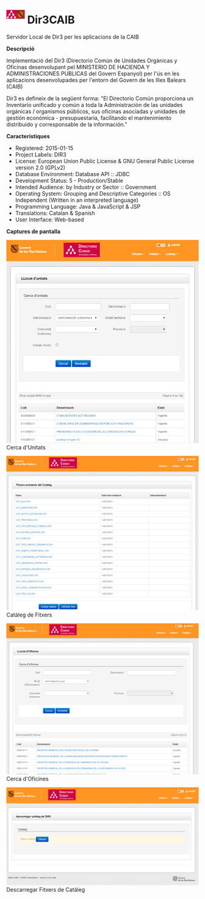# ![Logo](https://github.com/GovernIB/maven/raw/binaris/dir3caib/projectinfo_Attachments/icon.jpg) Dir3CAIB
Servidor Local de Dir3 per les aplicacions de la CAIB


**Descripció**

Implementació del Dir3 (Directorio Común de Unidades Orgánicas y Oficinas desenvolupant pel MINISTERIO DE HACIENDA Y ADMINISTRACIONES PUBLICAS del Govern Espanyol) per l'ús en les aplicacions desenvolupades per l'entorn del Govern de les Illes Balears (CAIB)

Dir3 es defineix de la següent forma:
"El Directorio Común proporciona un Inventario unificado y común a toda la Administración de las unidades orgánicas / organismos públicos, sus oficinas asociadas y unidades de gestión económica - presupuestaria, facilitando el mantenimiento distribuido y corresponsable de la información."


**Característiques**

* Registered: 2015-01-15 
* Project Labels: DIR3
* License:  European Union Public License & GNU General Public License version 2.0 (GPLv2)
* Database Environment: Database API :: JDBC
* Development Status: 5 - Production/Stable
* Intended Audience: by Industry or Sector :: Government
* Operating System: Grouping and Descriptive Categories :: OS Independent (Written in an interpreted language)
* Programming Language: Java & JavaScript & JSP
* Translations: Catalan & Spanish
* User Interface: Web-based



**Captures de pantalla**

![Cerca d'Unitats](https://github.com/GovernIB/maven/raw/binaris/dir3caib/projectinfo_Attachments/screenshots/dir3caib_unitats.png)<br/>
Cerca d'Unitats

![Catàleg de Fitxers](https://github.com/GovernIB/maven/raw/binaris/dir3caib/projectinfo_Attachments/screenshots/dir3caib_cataleg_fitxers.png)<br/>
Catàleg de Fitxers


![Cerca d'Oficines](https://github.com/GovernIB/maven/raw/binaris/dir3caib/projectinfo_Attachments/screenshots/dir3caib_oficines.png)<br/>
Cerca d'Oficines


![Descarregar Fitxers de Catàleg](https://github.com/GovernIB/maven/raw/binaris/dir3caib/projectinfo_Attachments/screenshots/dir3caib_cataleg_descarregar.png)<br/>
Descarregar Fitxers de Catàleg



